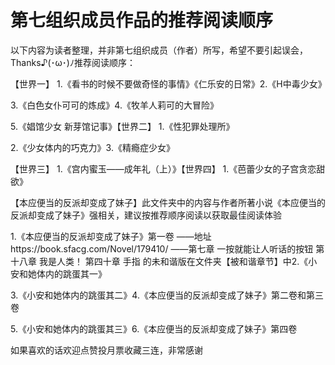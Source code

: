 # 第七组织成员作品的推荐阅读顺序

以下内容为读者整理，并非第七组织成员（作者）所写，希望不要引起误会，Thanks♪(･ω･)ﾉ推荐阅读顺序：

【世界一】
1.《看书的时候不要做奇怪的事情》《仁乐安的日常》2.《H中毒少女》

3.《白色女仆可可的炼成》4.《牧羊人莉可的大冒险》

5.《娼馆少女 新芽馆记事》【世界二】
1.《性犯罪处理所》

2.《少女体内的巧克力》3.《精瘾症少女》

【世界三】
1.《宫内蜜玉——成年礼（上）》【世界四】
1.《芭蕾少女的子宫贪恋甜欲》

【本应便当的反派却变成了妹子】此文件夹中的内容与作者所著小说《本应便当的反派却变成了妹子》强相关，建议按推荐顺序阅读以获取最佳阅读体验

1.《本应便当的反派却变成了妹子》第一卷
——地址https://book.sfacg.com/Novel/179410/
——第七章 一按就能让人听话的按钮
第十八章 我是人类！
第四十章 手指
的未和谐版在文件夹【被和谐章节】中2.《小安和她体内的跳蛋其一》

3.《小安和她体内的跳蛋其二》4.《本应便当的反派却变成了妹子》第二卷和第三卷

5.《小安和她体内的跳蛋其三》6.《本应便当的反派却变成了妹子》第四卷

如果喜欢的话欢迎点赞投月票收藏三连，非常感谢 

 